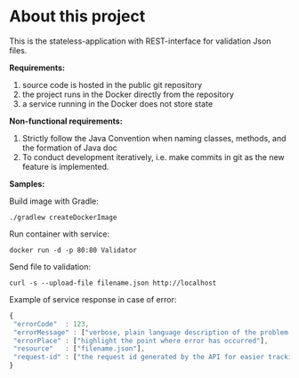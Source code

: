 # About this project

This is the stateless-application with REST-interface for validation Json files.

**Requirements:**
1) source code is hosted in the public git repository
2) the project runs in the Docker directly from the repository
3) a service running in the Docker does not store state

**Non-functional requirements:**
1) Strictly follow the Java Convention when naming classes, methods, and the formation of Java doc
2) To conduct development iteratively, i.e. make commits in git as the new feature is implemented.

**Samples:**

Build image with Gradle:

`./gradlew createDockerImage`

Run container with service:

`docker run -d -p 80:80 Validator`

Send file to validation:

`curl -s --upload-file filename.json http://localhost`

Example of service response in case of error:

```javascript
{
 "errorCode"  : 123,
 "errorMessage" : ["verbose, plain language description of the problem with hints about how to fix it]",
 "errorPlace" : ["highlight the point where error has occurred"],
 "resource"   : ["filename.json"],
 "request-id" : ["the request id generated by the API for easier tracking of errors"]
}
```
